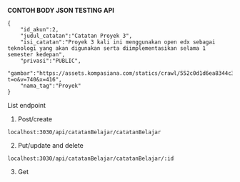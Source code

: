 **CONTOH BODY JSON TESTING API**
```
{
    "id_akun":2,
    "judul_catatan":"Catatan Proyek 3",
    "isi_catatan":"Proyek 3 kali ini menggunakan open edx sebagai teknologi yang akan digunakan serta diimplementasikan selama 1 semester kedepan",
    "privasi":"PUBLIC",
    "gambar":"https://assets.kompasiana.com/statics/crawl/552c0d1d6ea8344c398b4567.jpeg?t=o&v=740&x=416",
    "nama_tag":"Proyek"
}
```

List endpoint
1. Post/create
  ```
localhost:3030/api/catatanBelajar/catatanBelajar
```
2. Put/update and delete
  ```
localhost:3030/api/catatanBelajar/catatanBelajar/:id
```
3. Get
